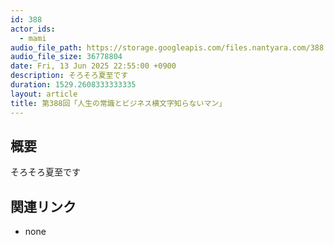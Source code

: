 ```yaml
---
id: 388
actor_ids:
  - mami
audio_file_path: https://storage.googleapis.com/files.nantyara.com/388.mp3
audio_file_size: 36778804
date: Fri, 13 Jun 2025 22:55:00 +0900
description: そろそろ夏至です
duration: 1529.2608333333335
layout: article
title: 第388回「人生の常識とビジネス横文字知らないマン」
---
```

## 概要

そろそろ夏至です

## 関連リンク

* none
